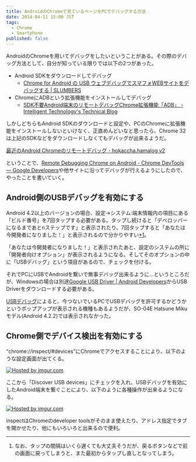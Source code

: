 ```yaml
---
title: AndroidのChromeで見ているページをPCでデバッグする方法
date: 2014-04-11 15:00 JST
tags:
  - Chrome
  - Smartphone
published: false
---
```


AndroidのChromeを用いてデバッグをしたいということがある。その際のデバッグ方法として、自分が知っている限りでは以下の2つがあった。

- Android SDKをダウンロードしてデバッグ
  - [Chrome for Android の USB ウェブデバッグでスマフォWEBサイトをデバッグする | SLUMBERS](http://slumbers99.blogspot.jp/2013/01/chrome-for-android-usb-web.html)
- ChromeにADBという拡張機能をインストールしてデバッグ
  - [SDK不要Android端末のリモートデバッグChrome拡張機能「ADB」 - Intelligent Technology's Technical Blog](http://iti.hatenablog.jp/entry/2013/11/05/182133)

しかしどちらもAndroid SDKのダウンロードと設定や、PCのChromeに拡張機能をインストールしないといけなく、正直めんどいなと思ったら、Chrome 32は上記のSDKなどをダウンロードしなくてもデバッグが出来るようだ。

[最近のAndroid Chromeのリモートデバッグ - hokaccha.hamalog v2](http://d.hatena.ne.jp/hokaccha/20140109/1389254171)

ということで、[Remote Debugging Chrome on Android - Chrome DevTools — Google Developers](https://developers.google.com/chrome-developer-tools/docs/remote-debugging?hl=ja)や他サイトに沿ってデバッグが行えるようにしたので、やったことを書いていく。

## Android側のUSBデバッグを有効にする

Android 4.2以上のバージョンの場合、設定->システム:端末情報内の項目にある「ビルド番号」を7回タップする必要がある。タップし続けると「デベロッパーになるまであとnステップです」と表示されたり、7回タップすると「あなたは今開発者になりました！」と表示されるので分かりやすい<a href="#note1">*1</a>。

「あなたは今開発者になりました！」と表示されたあと、設定のシステムの所に「開発者向けオプション」が表示されるようになる。そしてそのオプションの中に「USBデバッグ」という項目があるので、チェックを付ける。

それでPCにUSBでAndroidを繋いで無事デバッグ出来るように…というところだが、Windowsの場合は別途[Google USB Driver | Android Developers](http://developer.android.com/sdk/win-usb.html)からUSB Driverをダウンロードする必要がある。

[USBデバッグ](http://android.akjava.com/html5/usbdebug.html)によると、今つないでいるPCでUSBデバッグを許可するかどうかというポップアップが表示される機種もあるようだが、SO-04E Hatsune Mikuモデル(Android 4.2.2)では表示されなかった。

## Chrome側でデバイス検出を有効にする

<q>chrome://inspect/#devices</q>にChromeでアクセスすることにより、以下のような設定画面が出てくる。

<a href="http://imgur.com/RDDvfz2"><img src="http://i.imgur.com/RDDvfz2.png" title="Hosted by imgur.com" /></a>

ここから「Discover USB devices」にチェックを入れ、USBデバッグを有効にしたAndroid端末を繋ぐことにより、以下のように各種操作が出来るようになる。

<a href="http://imgur.com/45dBUuE"><img src="http://i.imgur.com/45dBUuE.png" title="Hosted by imgur.com" /></a>

inspectはChromeのdeveloper toolsがそのまま使えたり、アドレス指定でタブを開かせたり、他にもいろいろと出来るので便利。

---

1. <span id="note1">なお、タップの間隔はいくら遅くても大丈夫そうだが、戻るボタンなどで前の画面に戻ってしまうと、また最初からタップし直しとなってしまう。</span>
